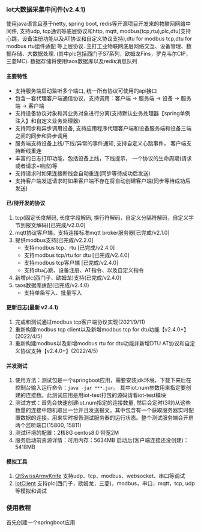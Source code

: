 ### iot大数据采集中间件(v2.4.1)

使用java语言且基于netty, spring boot, redis等开源项目开发来的物联网网络中间件, 支持udp, tcp通讯等底层协议和http, mqtt, modbus(tcp,rtu),plc,dtu(支持心跳，设备注册功能以及AT协议和自定义协议支持),dtu for modbus tcp,dtu for modbus rtu组件适配 等上层协议. 主打工业物联网底层网络交互、设备管理、数据存储、大数据处理. (其中plc包括西门子S7系列，欧姆龙Fins，罗克韦尔CIP，三菱MC). 数据存储将使用taos数据库以及redis消息队列

#### 主要特性

- 支持服务端启动监听多个端口, 统一所有协议可使用的api接口
- 包含一套代理客户端通信协议，支持调用：客户端 -> 服务端 -> 设备 -> 服务端 -> 客户端
- 支持设备协议对象和其业务对象进行分离(支持默认业务处理器【spring单例注入】和自定义业务处理器)
- 支持同步和异步调用设备, 支持应用程序代理客户端和设备服务端和设备三端之间的同步和异步调用
- 服务端支持设备上线/下线/异常的事件通知, 支持自定义心跳事件， 客户端支持断线重连
- 丰富的日志打印功能，包括设备上线，下线提示， 一个协议的生命周期(请求或者请求+响应)等
- 支持请求时如果连接断线会自动重连(同步等待成功后发送)
- 支持客户端发送请求时如果客户端不存在将自动创建客户端(同步等待成功后发送)

#### 已/待开发的协议

1. tcp(固定长度解码, 长度字段解码, 换行符解码，自定义分隔符解码，自定义字节到报文解码)[已完成/v2.0.0]
2. mqtt协议客户端，支持连接标准mqtt broker服务器[已完成/v2.1.0]
3. 提供modbus支持[已完成/v2.2.0]
   - 支持modbus tcp、rtu [已完成/v2.4.0]
   - 支持modbus tcp/rtu for dtu [已完成/v2.4.0]
   - 支持modbus tcp客户端 [已完成/v2.4.0]
   - 支持dtu心跳、设备注册、AT指令、以及自定义指令
4. 新增plc(西门子、欧姆龙)支持(已完成/v2.4.0)
5. taos数据库适配(已完成/v2.4.0)
   - 支持单条写入、批量写入

#### 更新日志(最新 v2.4.1)

1. 完成和测试通过modbus tcp客户端协议实现(2021/9/11)
2. 重新构建modbus tcp client以及新增modbus tcp for dtu功能【v2.4.0+】(2022/4/5)
3. 重新构建modbus以及新增modbus rtu for dtu功能并新增DTU AT协议和自定义协议支持【v2.4.0+】(2022/4/5)

#### 并发测试

1. 使用方法：测试包是一个springboot应用，需要安装jdk环境，下载下来后在控制台输入运行命令：`java -jar ***.jar`。 其中iot.num参数用来指定要创建的连接数。此测试应用是用iot-test打包的源码请看iot-test模块
2. 测试方式：首先会快速创建iot.num指定的连接数量, 然后会定时(3秒)从这些数量的连接中随机取出一台并且发送报文。其中包含有一个获取服务器实时配置数据的连接，用来实时报告测试服务器的运行状态。整个测试服务端会开启两个监听端口(15800, 15811)
3. 测试环境的配置：2核8G centos8.0 带宽2M
4. 服务启动前资源详情：可用内存：5634MB  启动后(客户端连接还没创建)：5418MB

#### 模拟工具

1. [QtSwissArmyKnife](https://gitee.com/qsaker/QtSwissArmyKnife) 支持udp、tcp、modbus、websocket、串口等调试
2. [IotClient](https://github.com/zhaopeiym/IoTClient) 支持plc(西门子，欧姆龙，三菱)，modbus，串口，mqtt，tcp, udp等模拟和调试

### 使用教程

首先创建一个springboot应用

